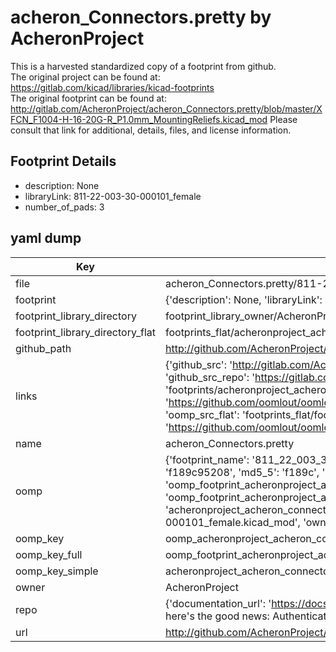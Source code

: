 # acheron_Connectors.pretty by AcheronProject  
This is a harvested standardized copy of a footprint from github.  
The original project can be found at:  
https://gitlab.com/kicad/libraries/kicad-footprints  
The original footprint can be found at:
http://gitlab.com/AcheronProject/acheron_Connectors.pretty/blob/master/XFCN_F1004-H-16-20G-R_P1.0mm_MountingReliefs.kicad_mod
Please consult that link for additional, details, files, and license information.  
## Footprint Details
* description: None  
* libraryLink: 811-22-003-30-000101_female  
* number_of_pads: 3  
## yaml dump  
| Key | Value |  
| --- | --- |  
| file | acheron_Connectors.pretty/811-22-003-30-000101_female.kicad_mod |  
| footprint | {'description': None, 'libraryLink': '811-22-003-30-000101_female', 'number_of_pads': 3} |  
| footprint_library_directory | footprint_library_owner/AcheronProject_acheron_Connectors.pretty |  
| footprint_library_directory_flat | footprints_flat/acheronproject_acheron_connectors_811_22_003_30_000101_female/working |  
| github_path | http://github.com/AcheronProject/acheron_Connectors.pretty/blob/master/811-22-003-30-000101_female.kicad_mod |  
| links | {'github_src': 'http://gitlab.com/AcheronProject/acheron_Connectors.pretty/blob/master/XFCN_F1004-H-16-20G-R_P1.0mm_MountingReliefs.kicad_mod', 'github_src_repo': 'https://gitlab.com/kicad/libraries/kicad-footprints', 'oomp_bot': 'footprints/acheronproject_acheron_connectors_811_22_003_30_000101_female/working', 'oomp_bot_github': 'https://github.com/oomlout/oomlout_oomp_footprint_bot/tree/main/footprints/acheronproject_acheron_connectors_811_22_003_30_000101_female/working', 'oomp_src_flat': 'footprints_flat/footprints_flat/acheronproject_acheron_connectors_811_22_003_30_000101_female/working', 'oomp_src_flat_github': 'https://github.com/oomlout/oomlout_oomp_footprint_src/tree/main/footprints_flat/acheronproject_acheron_connectors_811_22_003_30_000101_female/working'} |  
| name | acheron_Connectors.pretty |  
| oomp | {'footprint_name': '811_22_003_30_000101_female', 'library_name': 'acheron_connectors', 'md5': 'f189c95208407c5e6848ffb67470a08f', 'md5_10': 'f189c95208', 'md5_5': 'f189c', 'md5_6': 'f189c9', 'oomp_key': 'oomp_acheronproject_acheron_connectors_811_22_003_30_000101_female', 'oomp_key_extra': 'oomp_footprint_acheronproject_acheron_connectors_811_22_003_30_000101_female', 'oomp_key_full': 'oomp_footprint_acheronproject_acheron_connectors_811_22_003_30_000101_female_f189c9', 'oomp_key_simple': 'acheronproject_acheron_connectors_811_22_003_30_000101_female', 'original_filename': 'acheron_Connectors.pretty/811-22-003-30-000101_female.kicad_mod', 'owner_name': 'acheronproject'} |  
| oomp_key | oomp_acheronproject_acheron_connectors_811_22_003_30_000101_female |  
| oomp_key_full | oomp_footprint_acheronproject_acheron_connectors_811_22_003_30_000101_female |  
| oomp_key_simple | acheronproject_acheron_connectors_811_22_003_30_000101_female |  
| owner | AcheronProject |  
| repo | {'documentation_url': 'https://docs.github.com/rest/overview/resources-in-the-rest-api#rate-limiting', 'message': "API rate limit exceeded for 84.66.173.59. (But here's the good news: Authenticated requests get a higher rate limit. Check out the documentation for more details.)"} |  
| url | http://github.com/AcheronProject/acheron_Connectors.pretty |  

